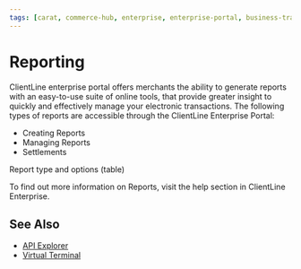 ```yaml
---
tags: [carat, commerce-hub, enterprise, enterprise-portal, business-track, virtual-terminal, reporting, settings]
---
```



# Reporting

ClientLine enterprise portal offers merchants the ability to generate reports with an easy-to-use suite of online tools, that provide greater insight to quickly and effectively manage your electronic transactions. The following types of reports are accessible through the ClientLine Enterprise Portal:

- Creating Reports
- Managing Reports
- Settlements

Report type and options (table)

To find out more information on Reports, visit the help section in ClientLine Enterprise.


## See Also


- [API Explorer](../api/?type=post&path=/payments/v1/charges)
- [Virtual Terminal](?path=docs/Online-Mobile-Digital/Virtual-Terminal/Virtual-Terminal.md)